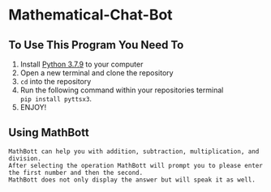 # Mathematical-Chat-Bot

## To Use This Program You Need To

1. Install [Python 3.7.9](https://www.python.org/downloads/release/python-379/) to your computer
1. Open a new terminal and clone the repository
1. `cd` into the repository
1. Run the following command within your repositories terminal `pip install pyttsx3`.  
1. ENJOY!

## Using MathBott
    MathBott can help you with addition, subtraction, multiplication, and division.  
    After selecting the operation MathBott will prompt you to please enter the first number and then the second. 
    MathBott does not only display the answer but will speak it as well.